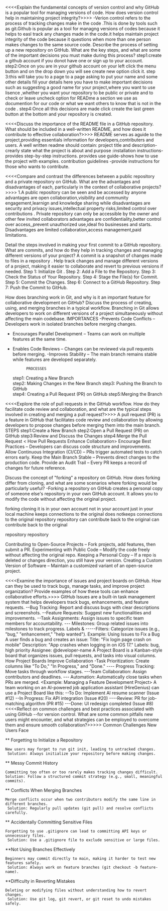 <<<<Explain the fundamental concepts of version control and why GitHub is a popular tool for managing versions of code. How does version control help in maintaining project integrity?>>>>
  -Verion control refers to the process of tracking changes make in the code .This is done by tools such as git.Github is popular as a tool for managng versions of codes because it helps to easl track any changes made in the code.it helps maintain project integrity of the code because it questions when more than one person makes changes to the same source code.
Describe the process of setting up a new repository on GitHub. What are the key steps, and what are some of the important decisions you must make during this process?
step1:create a github account if you donot have one or sign up to your account.
step2:Once on you are in your github account on your left click the menu button and on the drop down you will see create new option click it.
step 3:this will take you to a page to a page asking to put your name and some other details fill your details here you have to make important decisions such as suggesting a good name for your project,where you want to use lisence ,whether you want your repository to be public or private and to check or leave uncheck option for READme a section we use as documention for our code or what we want others to know that is not in the code .
step4:Once all this decisions are made click create the last green button at the bottom and your repository is created.


<<<<Discuss the importance of the README file in a GitHub repository. What should be included in a well-written README, and how does it contribute to effective collaboration?>>>>
README serves as aguide to the project,providing essentials information for developers,contributers and users.
A well written readme should contain: project title and description-crearly state what the project is about and purpose
    :installation instructions-provides step-by-step instructions.
    provides use guide-shows how to use the project with examples.
    contribution guidelines -provide instructions for those who wants to contribute.


<<<<Compare and contrast the differences between a public repository and a private repository on GitHub. What are the advantages and disadvantages of each, particularly in the context of collaborative projects?>>>>
1.A public repository can be seen and be accessed  by anyone advantages are open collaboration,visibility and community engagement,learnign and knowledge sharing while disadvantages are security and privacy issues,intellectual property risks,limited control over contributions  .
Private repository can only be accessible by the owner and other few invited collaborators advantages are confidentiality,better control over access,,prevent unauthorized use,ideal fro businesses and starts. Disadvantages are limited collaboration,access management,paid limitations.


Detail the steps involved in making your first commit to a GitHub repository. What are commits, and how do they help in tracking changes and managing different versions of your project?
  A commit is a snapshot of changes made to files in a repository . Help track changes and manage different versions of a project, making it easier to collaborate and revert to previous versions if needed.
  Step 1: Initialize Git .
  Step 2: Add a File to the Repository.
  Step 3: Check the Status of Your Repository.
  Step 4: Stage the File(s) for Commit.
  Step 5: Commit the Changes.
  Step 6: Connect to a GitHub Repository.
  Step 7: Push the Commit to GitHub.
  

How does branching work in Git, and why is it an important feature for collaborative development on GitHub? Discuss the process of creating, using, and merging branches in a typical workflow.
Branching in Git allows developers to work on different versions of a project simultaneously without affecting the main codebase.
 IMPORTANCES
-Prevents Code Conflicts – Developers work in isolated branches before merging changes.
- Encourages Parallel Development – Teams can work on multiple features at the same time.
 - Enables Code Reviews – Changes can be reviewed via pull requests before merging.
  -Improves Stability – The main branch remains stable while features are developed separately.

             PROCESSES
      step1:  Creating a New Branch     
      step2:  Making Changes in the New Branch
      step3:   Pushing the Branch to GitHub    
      step4:  Creating a Pull Request (PR) on GitHub
      step5:Merging the Branch
      
<<<<Explore the role of pull requests in the GitHub workflow. How do they facilitate code review and collaboration, and what are the typical steps involved in creating and merging a pull request?>>>>
A pull request (PR) is a feature in GitHub that facilitates code review and collaboration by allowing developers to propose changes before merging them into the main branch.
              STEPS
      step1:Create a New Branch
      step2:Open a Pull Request (PR) on GitHub
      step3:Review and Discuss the Changes
      step4:Merge the Pull Request
     < How Pull Requests Enhance Collaboration>
 Encourage Best Practices – Developers can discuss code structure and improvements.
 Allow Continuous Integration (CI/CD) – PRs trigger automated tests to catch errors early.
 Keep the Main Branch Stable – Prevents direct changes to the production code.
 Provide an Audit Trail – Every PR keeps a record of changes for future reference.
    

Discuss the concept of "forking" a repository on GitHub. How does forking differ from cloning, and what are some scenarios where forking would be particularly useful?
  -Forking a repository on GitHub creates a personal copy of someone else's repository in your own GitHub account. It allows you to modify the code without affecting the original project.

forking                              cloning 
it is in your own account           not in your account just in your local machine
keeps connections to the original     does notkeeps connections to the original 
repository                            repository
can contribute back to the original   can contribute back to the original 

repository                              repository

 Contributing to Open-Source Projects – Fork projects, add features, then submit a PR.
 Experimenting with Public Code – Modify the code freely without affecting the original repo.
 Keeping a Personal Copy – If a repo is deleted or changes direction, you still have your version.
 Creating a Custom Version of Software – Maintain a customized variant of an open-source project.

<<<<Examine the importance of issues and project boards on GitHub. How can they be used to track bugs, manage tasks, and improve project organization? Provide examples of how these tools can enhance collaborative efforts.>>>>
   GitHub Issues are a built-in task management system that helps developers track 
   bugs, enhancements, and feature requests.
   <How Issues Help in Project Management>
--Bug Tracking: Report and discuss bugs with clear descriptions and screenshots.
--Feature Requests: Suggest new functionalities and improvements.
--Task Assignments: Assign issues to specific team members for accountability.
--- Milestones: Group related issues into milestones to track progress. Labels & -----Filters: Categorize issues (e.g., "bug," "enhancement," "help wanted").
Example: Using Issues to Fix a Bug
A user finds a bug and creates an issue:
    Title: "Fix login page crash on mobile"
    Description: "App crashes when logging in on iOS 17."
    Labels: bug, high priority
    Assignee: @developer-name
    A Project Board is a Kanban-style board that organizes issues, pull requests, and tasks into visual columns.
    How Project Boards Improve Collaboration
    -Task Prioritization: Create columns like "To Do," "In Progress," and "Done."
---- Progress Tracking: Move tasks through workflow stages.
---Team Collaboration: Assign contributors and deadlines.
--- Automation: Automatically close tasks when PRs are merged.
    <Example: Managing a Feature Development Project>
    A team working on an AI-powered job application assistant (HireGenius) can use a Project Board like this:
 --To Do: Implement AI resume scanner (Issue #12)
--In Progress: Fix API integration (Issue #20)
 ----Review: PR for job-matching algorithm (PR #15)
 ---Done: UI redesign completed (Issue #8)
 <<<<Reflect on common challenges and best practices associated with using GitHub --for version control. What are some common pitfalls new users might encounter, and what strategies can be employed to overcome them and ensure smooth collaboration?>>>>>
Common Challenges New Users Face

** Forgetting to Initialize a Repository

    New users may forget to run git init, leading to untracked changes.
     Solution: Always initialize your repository before making changes.

 ** Messy Commit History

    Committing too often or too rarely makes tracking changes difficult.
    Solution: Follow a structured commit strategy (e.g., small, meaningful commits).

 ** Conflicts When Merging Branches

    Merge conflicts occur when two contributors modify the same line in different branches.
     Solution: Regularly pull updates (git pull) and resolve conflicts carefully.

** Accidentally Committing Sensitive Files

    Forgetting to use .gitignore can lead to committing API keys or unnecessary files.
     Solution: Use a .gitignore file to exclude sensitive or large files.
**Not Using Branches Effectively

    Beginners may commit directly to main, making it harder to test new features safely.
     Solution: Always work on feature branches (git checkout -b feature-name).
**Difficulty in Reverting Mistakes

    Deleting or modifying files without understanding how to revert changes.
     Solution: Use git log, git revert, or git reset to undo mistakes safely.
